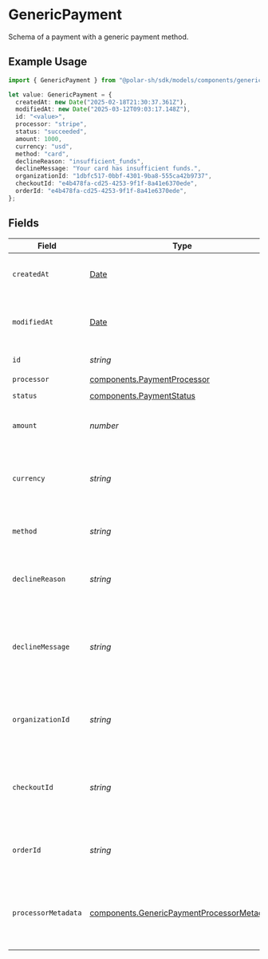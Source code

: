 # GenericPayment

Schema of a payment with a generic payment method.

## Example Usage

```typescript
import { GenericPayment } from "@polar-sh/sdk/models/components/genericpayment.js";

let value: GenericPayment = {
  createdAt: new Date("2025-02-18T21:30:37.361Z"),
  modifiedAt: new Date("2025-03-12T09:03:17.148Z"),
  id: "<value>",
  processor: "stripe",
  status: "succeeded",
  amount: 1000,
  currency: "usd",
  method: "card",
  declineReason: "insufficient_funds",
  declineMessage: "Your card has insufficient funds.",
  organizationId: "1dbfc517-0bbf-4301-9ba8-555ca42b9737",
  checkoutId: "e4b478fa-cd25-4253-9f1f-8a41e6370ede",
  orderId: "e4b478fa-cd25-4253-9f1f-8a41e6370ede",
};
```

## Fields

| Field                                                                                                    | Type                                                                                                     | Required                                                                                                 | Description                                                                                              | Example                                                                                                  |
| -------------------------------------------------------------------------------------------------------- | -------------------------------------------------------------------------------------------------------- | -------------------------------------------------------------------------------------------------------- | -------------------------------------------------------------------------------------------------------- | -------------------------------------------------------------------------------------------------------- |
| `createdAt`                                                                                              | [Date](https://developer.mozilla.org/en-US/docs/Web/JavaScript/Reference/Global_Objects/Date)            | :heavy_check_mark:                                                                                       | Creation timestamp of the object.                                                                        |                                                                                                          |
| `modifiedAt`                                                                                             | [Date](https://developer.mozilla.org/en-US/docs/Web/JavaScript/Reference/Global_Objects/Date)            | :heavy_check_mark:                                                                                       | Last modification timestamp of the object.                                                               |                                                                                                          |
| `id`                                                                                                     | *string*                                                                                                 | :heavy_check_mark:                                                                                       | The ID of the object.                                                                                    |                                                                                                          |
| `processor`                                                                                              | [components.PaymentProcessor](../../models/components/paymentprocessor.md)                               | :heavy_check_mark:                                                                                       | N/A                                                                                                      |                                                                                                          |
| `status`                                                                                                 | [components.PaymentStatus](../../models/components/paymentstatus.md)                                     | :heavy_check_mark:                                                                                       | N/A                                                                                                      |                                                                                                          |
| `amount`                                                                                                 | *number*                                                                                                 | :heavy_check_mark:                                                                                       | The payment amount in cents.                                                                             | 1000                                                                                                     |
| `currency`                                                                                               | *string*                                                                                                 | :heavy_check_mark:                                                                                       | The payment currency. Currently, only `usd` is supported.                                                | usd                                                                                                      |
| `method`                                                                                                 | *string*                                                                                                 | :heavy_check_mark:                                                                                       | The payment method used.                                                                                 | card                                                                                                     |
| `declineReason`                                                                                          | *string*                                                                                                 | :heavy_check_mark:                                                                                       | Error code, if the payment was declined.                                                                 | insufficient_funds                                                                                       |
| `declineMessage`                                                                                         | *string*                                                                                                 | :heavy_check_mark:                                                                                       | Human-reasable error message, if the payment was declined.                                               | Your card has insufficient funds.                                                                        |
| `organizationId`                                                                                         | *string*                                                                                                 | :heavy_check_mark:                                                                                       | The ID of the organization that owns the payment.                                                        | 1dbfc517-0bbf-4301-9ba8-555ca42b9737                                                                     |
| `checkoutId`                                                                                             | *string*                                                                                                 | :heavy_check_mark:                                                                                       | The ID of the checkout session associated with this payment.                                             | e4b478fa-cd25-4253-9f1f-8a41e6370ede                                                                     |
| `orderId`                                                                                                | *string*                                                                                                 | :heavy_check_mark:                                                                                       | The ID of the order associated with this payment.                                                        | e4b478fa-cd25-4253-9f1f-8a41e6370ede                                                                     |
| `processorMetadata`                                                                                      | [components.GenericPaymentProcessorMetadata](../../models/components/genericpaymentprocessormetadata.md) | :heavy_minus_sign:                                                                                       | Additional metadata from the payment processor for internal use.                                         |                                                                                                          |